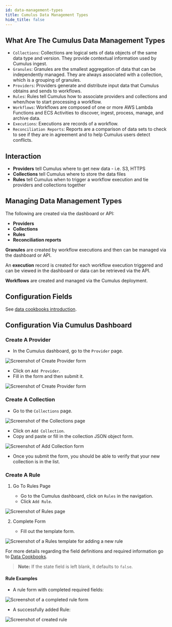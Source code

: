 ```yaml
---
id: data-management-types
title: Cumulus Data Management Types
hide_title: false
---
```


## What Are The Cumulus Data Management Types

- `Collections`: Collections are logical sets of data objects of the same data type and version. They provide contextual information used by Cumulus ingest.
- `Granules`: Granules are the smallest aggregation of data that can be independently managed. They are always associated with a collection, which is a grouping of granules.
- `Providers`: Providers generate and distribute input data that Cumulus obtains and sends to workflows.
- `Rules`: Rules tell Cumulus how to associate providers and collections and when/how to start processing a workflow.
- `Workflows`: Workflows are composed of one or more AWS Lambda Functions and ECS Activities to discover, ingest, process, manage, and archive data.
- `Executions`: Executions are records of a workflow.
- `Reconciliation Reports`: Reports are a comparison of data sets to check to see if they are in agreement and to help Cumulus users detect conflicts.

## Interaction

- **Providers** tell Cumulus where to get new data - i.e. S3, HTTPS
- **Collections** tell Cumulus where to store the data files
- **Rules** tell Cumulus when to trigger a workflow execution and tie providers and collections together

## Managing Data Management Types

The following are created via the dashboard or API:

- **Providers**
- **Collections**
- **Rules**
- **Reconciliation reports**

**Granules** are created by workflow executions and then can be managed via the dashboard or API.

 An **execution** record is created for each workflow execution triggered and can be viewed in the dashboard or data can be retrieved via the API.

**Workflows** are created and managed via the Cumulus deployment.

## Configuration Fields

See [data cookbooks introduction](../data-cookbooks/setup).

## Configuration Via Cumulus Dashboard

### Create A Provider

- In the Cumulus dashboard, go to the `Provider` page.

![Screenshot of Create Provider form](assets/cd_provider_page.png)

- Click on `Add Provider`.
- Fill in the form and then submit it.

![Screenshot of Create Provider form](assets/cd_add_provider_form.png)

### Create A Collection

- Go to the `Collections` page.

![Screenshot of the Collections page](assets/cd_collections_page.png)

- Click on `Add Collection`.
- Copy and paste or fill in the collection JSON object form.

![Screenshot of Add Collection form](assets/cd_add_collection.png)

- Once you submit the form, you should be able to verify that your new collection is in the list.

### Create A Rule

1. Go To Rules Page

    -  Go to the Cumulus dashboard, click on `Rules` in the navigation.
    -  Click `Add Rule`.

![Screenshot of Rules page](assets/cd_rules_page.png)

2. Complete Form

    - Fill out the template form.
<!-- markdownlint-enable MD029 -->

![Screenshot of a Rules template for adding a new rule](assets/cd_add_rule_form_blank.png)

For more details regarding the field definitions and required information go to [Data Cookbooks](https://nasa.github.io/cumulus/docs/data-cookbooks/setup#rules).

> **Note:** If the state field is left blank, it defaults to `false`.

#### Rule Examples

- A rule form with completed required fields:

![Screenshot of a completed rule form](assets/cd_add_rule_filled.png)

- A successfully added Rule:

![Screenshot of created rule](assets/cd_add_rule_overview.png)
